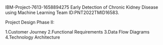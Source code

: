 IBM-Project-7613-1658894275
Early Detection of Chronic Kidney Disease using Machine Learning
Team ID:PNT2022TMID16583.

Project Design Phase II:

1.Customer Journey
2.Functional Requirements
3.Data Flow Diagrams
4.Technology Architecture
